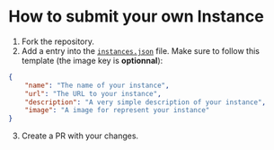 # How to submit your own Instance

1. Fork the repository.
2. Add a entry into the [`instances.json`](instances.json) file. Make sure to follow this template (the image key is **optionnal**):

```json
{
    "name": "The name of your instance",
    "url": "The URL to your instance",
    "description": "A very simple description of your instance",
    "image": "A image for represent your instance"
}
```

3. Create a PR with your changes.
